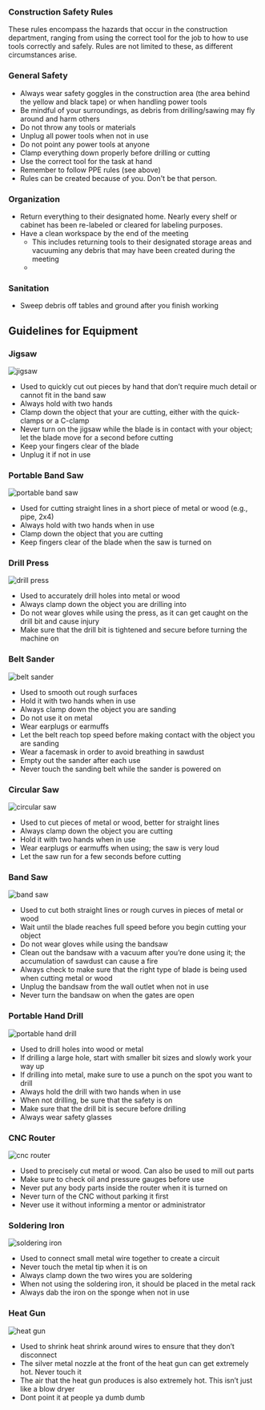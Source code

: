 ### Construction Safety Rules
These rules encompass the hazards that occur in the construction department, ranging from using the correct tool for the job to how to use tools correctly and safely. Rules are not limited to these, as different circumstances arise. 

### General Safety
* Always wear safety goggles in the construction area (the area behind the yellow and black tape) or when handling power tools
* Be mindful of your surroundings, as debris from drilling/sawing may fly around and harm others
* Do not throw any tools or materials 
* Unplug all power tools when not in use
* Do not point any power tools at anyone
* Clamp everything down properly before drilling or cutting
* Use the correct tool for the task at hand
* Remember to follow PPE rules (see above)
* Rules can be created because of you. Don't be that person. 

### Organization
* Return everything to their designated home. Nearly every shelf or cabinet has been re-labeled or cleared for labeling purposes.
* Have a clean workspace by the end of the meeting
    * This includes returning tools to their designated storage areas and vacuuming any debris that may have been created during the meeting
    * 
### Sanitation
* Sweep debris off tables and ground after you finish working

## Guidelines for Equipment  

### Jigsaw
![jigsaw](../assets/images/tools/construction/jigsaw.png)

* Used to quickly cut out pieces by hand that don’t require much detail or cannot fit in the band saw
* Always hold with two hands
* Clamp down the object that your are cutting, either with the quick-clamps or a C-clamp
* Never turn on the jigsaw while the blade is in contact with your object; let the blade move for a second before cutting
* Keep your fingers clear of the blade
* Unplug it if not in use

### Portable Band Saw
![portable band saw](../assets/images/tools/construction/portablebandsaw.png)

* Used for cutting straight lines in a short piece of metal or wood (e.g., pipe, 2x4)
* Always hold with two hands when in use
* Clamp down the object that you are cutting
* Keep fingers clear of the blade when the saw is turned on

### Drill Press
![drill press](../assets/images/tools/construction/drillpress.png)

* Used to accurately drill holes into metal or wood
* Always clamp down the object you are drilling into
* Do not wear gloves while using the press, as it can get caught on the drill bit and cause injury
* Make sure that the drill bit is tightened and secure before turning the machine on

### Belt Sander
![belt sander](../assets/images/tools/construction/beltsander.png)

* Used to smooth out rough surfaces
* Hold it with two hands when in use
* Always clamp down the object you are sanding
* Do not use it on metal
* Wear earplugs or earmuffs
* Let the belt reach top speed before making contact with the object you are sanding
* Wear a facemask in order to avoid breathing in sawdust
* Empty out the sander after each use
* Never touch the sanding belt while the sander is powered on

### Circular Saw
![circular saw](../assets/images/tools/construction/circularsaw.png)

* Used to cut pieces of metal or wood, better for straight lines
* Always clamp down the object you are cutting
* Hold it with two hands when in use
* Wear earplugs or earmuffs when using; the saw is very loud
* Let the saw run for a few seconds before cutting

### Band Saw
![band saw](../assets/images/tools/construction/bandsaw.png)

* Used to cut both straight lines or rough curves in pieces of metal or wood
* Wait until the blade reaches full speed before you begin cutting your object
* Do not wear gloves while using the bandsaw
* Clean out the bandsaw with a vacuum after you’re done using it; the accumulation of sawdust can cause a fire
* Always check to make sure that the right type of blade is being used when cutting metal or wood
* Unplug the bandsaw from the wall outlet when not in use
* Never turn the bandsaw on when the gates are open

### Portable Hand Drill
![portable hand drill](../assets/images/tools/construction/handdrill.png)

* Used to drill holes into wood or metal
* If drilling a large hole, start with smaller bit sizes and slowly work your way up
* If drilling into metal, make sure to use a punch on the spot you want to drill
* Always hold the drill with two hands when in use
* When not drilling, be sure that the safety is on
* Make sure that the drill bit is secure before drilling
* Always wear safety glasses

### CNC Router
![cnc router](../assets/images/tools/construction/cncrouter.png)

* Used to precisely cut metal or wood. Can also be used to mill out parts
* Make sure to check oil and pressure gauges before use
* Never put any body parts inside the router when it is turned on
* Never turn of the CNC without parking it first
* Never use it without informing a mentor or administrator

### Soldering Iron
![soldering iron](../assets/images/tools/electronics/solderingiron.png)

* Used to connect small metal wire together to create a circuit
* Never touch the metal tip when it is on
* Always clamp down the two wires you are soldering
* When not using the soldering iron, it should be placed in the metal rack
* Always dab the iron on the sponge when not in use

### Heat Gun
![heat gun](../assets/images/tools/electronics/heatgun.png)

* Used to shrink heat shrink around wires to ensure that they don’t disconnect
* The silver metal nozzle at the front of the heat gun can get extremely hot. Never touch it
* The air that the heat gun produces is also extremely hot. This isn’t just like a blow dryer
* Dont point it at people ya dumb dumb
